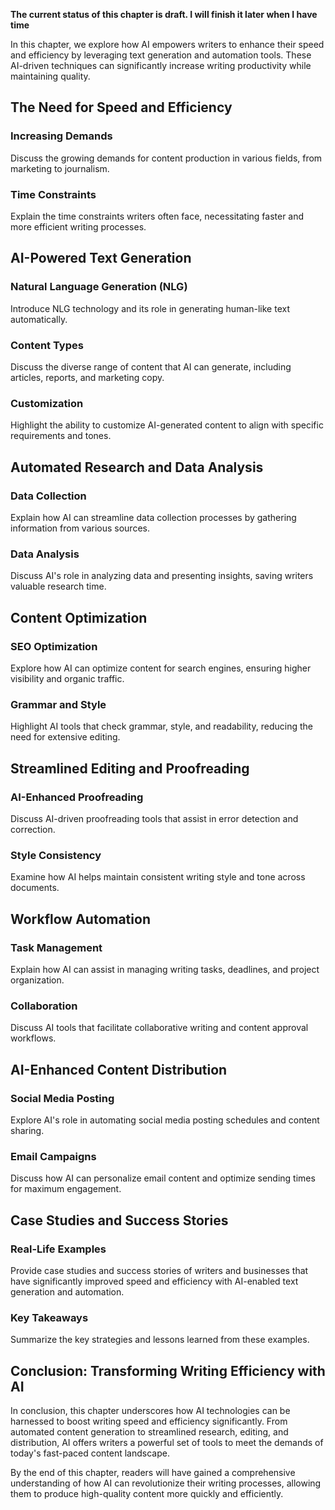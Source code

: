 **The current status of this chapter is draft. I will finish it later when I have time**

In this chapter, we explore how AI empowers writers to enhance their speed and efficiency by leveraging text generation and automation tools. These AI-driven techniques can significantly increase writing productivity while maintaining quality.

The Need for Speed and Efficiency
---------------------------------

### Increasing Demands

Discuss the growing demands for content production in various fields, from marketing to journalism.

### Time Constraints

Explain the time constraints writers often face, necessitating faster and more efficient writing processes.

AI-Powered Text Generation
--------------------------

### Natural Language Generation (NLG)

Introduce NLG technology and its role in generating human-like text automatically.

### Content Types

Discuss the diverse range of content that AI can generate, including articles, reports, and marketing copy.

### Customization

Highlight the ability to customize AI-generated content to align with specific requirements and tones.

Automated Research and Data Analysis
------------------------------------

### Data Collection

Explain how AI can streamline data collection processes by gathering information from various sources.

### Data Analysis

Discuss AI's role in analyzing data and presenting insights, saving writers valuable research time.

Content Optimization
--------------------

### SEO Optimization

Explore how AI can optimize content for search engines, ensuring higher visibility and organic traffic.

### Grammar and Style

Highlight AI tools that check grammar, style, and readability, reducing the need for extensive editing.

Streamlined Editing and Proofreading
------------------------------------

### AI-Enhanced Proofreading

Discuss AI-driven proofreading tools that assist in error detection and correction.

### Style Consistency

Examine how AI helps maintain consistent writing style and tone across documents.

Workflow Automation
-------------------

### Task Management

Explain how AI can assist in managing writing tasks, deadlines, and project organization.

### Collaboration

Discuss AI tools that facilitate collaborative writing and content approval workflows.

AI-Enhanced Content Distribution
--------------------------------

### Social Media Posting

Explore AI's role in automating social media posting schedules and content sharing.

### Email Campaigns

Discuss how AI can personalize email content and optimize sending times for maximum engagement.

Case Studies and Success Stories
--------------------------------

### Real-Life Examples

Provide case studies and success stories of writers and businesses that have significantly improved speed and efficiency with AI-enabled text generation and automation.

### Key Takeaways

Summarize the key strategies and lessons learned from these examples.

Conclusion: Transforming Writing Efficiency with AI
---------------------------------------------------

In conclusion, this chapter underscores how AI technologies can be harnessed to boost writing speed and efficiency significantly. From automated content generation to streamlined research, editing, and distribution, AI offers writers a powerful set of tools to meet the demands of today's fast-paced content landscape.

By the end of this chapter, readers will have gained a comprehensive understanding of how AI can revolutionize their writing processes, allowing them to produce high-quality content more quickly and efficiently.
